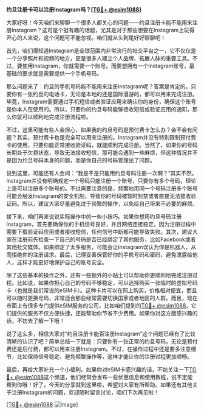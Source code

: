 **约旦注册卡可以注册Instagram吗？[[TG💪+ @esim1088](https://t.me/s/esim1088)]**

大家好呀！今天咱们来聊聊一个很多人都关心的问题——约旦注册卡能不能用来注册Instagram？这可是个挺有趣的话题，尤其是对于那些想要在Instagram上玩得开心的人来说，这个问题可不能忽视。咱们就从头到尾好好聊聊吧！

首先，咱们得知道Instagram是全球范围内非常流行的社交平台之一，它不仅仅是一个分享照片和视频的地方，更是很多人建立个人品牌、拓展人脉的重要工具。不过，要使用Instagram，你就需要一个账号。而要想拥有一个Instagram账号，最基础的要求就是需要提供一个手机号码。

那么问题来了：约旦的手机号码能不能用来注册Instagram呢？答案是肯定的。只要你有一张约旦的电话卡，无论是本地的还是国际漫游的，都可以用来完成注册。毕竟，Instagram需要通过手机短信或者验证应用来确认你的身份，确保这个账号是你本人在使用的。所以，只要你的约旦号码能够接收短信或验证应用的通知，那么你就可以顺利地完成注册流程啦。

不过，这里可能有些人会担心，如果我的约旦号码是预付费卡怎么办？会不会有问题？其实，预付费卡也是完全可以用来注册的。Instagram并没有特别限制预付费卡的使用，只要你能正常接收验证码，就能顺利完成注册。当然了，如果你的号码长期处于欠费状态，导致无法接收短信，那可能会遇到一些麻烦，但这种情况并不是因为约旦号码本身的问题，而是你自己的号码管理出了问题。

说到这里，可能还有人会问：“我是不是只能用约旦号码注册一次啊？”其实不然。Instagram并没有明确规定一个号码只能注册一个账号，只要你有多个号码，理论上是可以注册多个账号的。不过需要注意的是，频繁地用同一个号码注册多个账号可能会触发Instagram的安全机制，导致你的号码被暂时封禁或者直接无法接收验证码。所以，建议大家尽量避免过于频繁的操作，以免给自己带来不必要的麻烦。

接下来，咱们再来说说实际操作中的一些小技巧。如果你想用约旦号码注册Instagram，首先要确保你的手机信号良好，并且网络连接稳定。因为注册过程中需要下载验证码应用或者接收短信，任何信号中断都可能导致失败。其次，建议大家在注册前先检查一下自己的号码是否已经绑定了其他服务，比如Facebook或者其他社交媒体。如果绑定了太多服务，可能会让Instagram误认为你是机器人，从而拒绝你的注册请求。最后，记得妥善保管好你的手机号码和密码，避免泄露给他人，这样才能更好地保护自己的账号安全。

除了这些基本的操作之外，还有一些额外的小贴士可以帮助你更顺利地完成注册过程。比如说，如果你担心自己的号码不够稳定，可以选择购买一张临时的虚拟号码卡（也就是我们常说的eSIM卡）。这种卡片可以在网上购买，价格相对便宜，而且可以随时更换号码，非常适合那些经常需要切换国家或者地区的人群。而且，现在市面上有很多专门提供eSIM服务的公司，比如咱们提到的[TG💪+ @esim1088](https://t.me/s/esim1088)，它们提供的服务不仅方便快捷，还能帮助你节省不少费用。如果你对这方面感兴趣的话，不妨去了解一下哦！

说了这么多，相信大家对“约旦注册卡能否注册Instagram”这个问题已经有了比较清晰的认识了吧？简单总结一下就是：只要你有一张正常的约旦号码，无论是预付费还是后付费，都可以用来注册Instagram。不过，在操作过程中还是要多注意细节，比如保持信号稳定、避免频繁操作等，这样才能让你的注册过程更加顺畅。

最后，再给大家补充一个小福利。如果你对eSIM卡感兴趣的话，不妨关注一下[TG💪+ @esim1088](https://t.me/s/esim1088)这个频道，他们经常会发布一些优惠信息和使用教程，说不定能帮到你哦！好了，今天的分享就到这里啦，希望对大家有所帮助。如果还有其他关于注册Instagram的问题，欢迎随时留言讨论，咱们下次再见啦！

[[TG💪+ @esim1088](https://t.me/s/esim1088) ![Image](https://i.postimg.cc/4NQfJmqS/Snipaste-2025-05-13-00-14-12.png)]